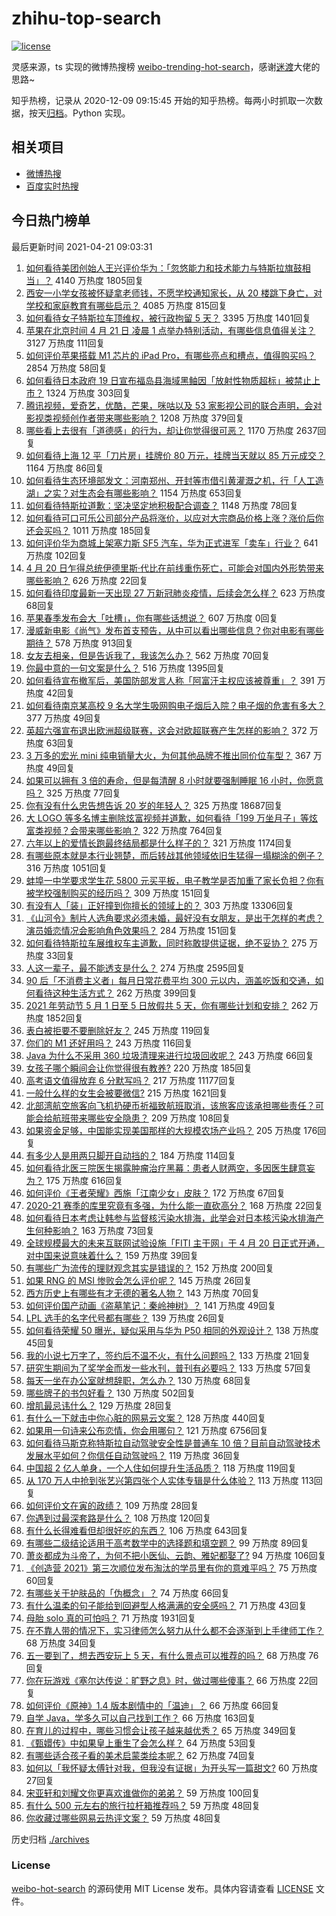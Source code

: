 # zhihu-top-search

[![license](https://img.shields.io/github/license/Arrackisarookie/zhihu-top-search)](https://github.com/Arrackisarookie/zhihu-top-search/blob/master/LICENSE)

灵感来源，ts 实现的微博热搜榜 [weibo-trending-hot-search](https://github.com/justjavac/weibo-trending-hot-search)，感谢[迷渡](https://github.com/justjavac)大佬的思路~

知乎热榜，记录从 2020-12-09 09:15:45 开始的知乎热榜。每两小时抓取一次数据，按天[归档](./archives)。Python 实现。

## 相关项目
+ [微博热搜](https://github.com/Arrackisarookie/weibo-hot-search)
+ [百度实时热搜](https://github.com/Arrackisarookie/baidu-hot-search)

## 今日热门榜单

<!-- Rank Begin -->

最后更新时间 2021-04-21 09:03:31

1. [如何看待美团创始人王兴评价华为：「忽悠能力和技术能力与特斯拉旗鼓相当」？](https://www.zhihu.com/question/455309241) 4140 万热度 1805回复
1. [西安一小学女孩被怀疑拿老师钱，不愿学校通知家长，从 20 楼跳下身亡，对学校和家庭教育有哪些启示？](https://www.zhihu.com/question/455453377) 4085 万热度 815回复
1. [如何看待女子特斯拉车顶维权，被行政拘留 5 天？](https://www.zhihu.com/question/455545763) 3395 万热度 1401回复
1. [苹果在北京时间 4 月 21 日 凌晨 1 点举办特别活动，有哪些信息值得关注？](https://www.zhihu.com/question/455703264) 3127 万热度 111回复
1. [如何评价苹果搭载 M1 芯片的 iPad Pro，有哪些亮点和槽点，值得购买吗？](https://www.zhihu.com/question/455712081) 2854 万热度 58回复
1. [如何看待日本政府 19 日宣布福岛县海域黑鲉因「放射性物质超标」被禁止上市？](https://www.zhihu.com/question/455553400) 1324 万热度 303回复
1. [腾讯视频，爱奇艺，优酷，芒果，咪咕以及 53 家影视公司的联合声明，会对影视类视频创作者带来哪些影响？](https://www.zhihu.com/question/453832783) 1208 万热度 379回复
1. [哪些看上去很有「道德感」的行为，却让你觉得很可恶？](https://www.zhihu.com/question/271011718) 1170 万热度 2637回复
1. [如何看待上海 12 平「刀片房」挂牌价 80 万元，挂牌当天就以 85 万元成交？](https://www.zhihu.com/question/455594188) 1164 万热度 86回复
1. [如何看待生态环境部发文：河南郑州、开封等市借引黄灌溉之机，行「人工造湖」之实？对生态会有哪些影响？](https://www.zhihu.com/question/455226673) 1154 万热度 653回复
1. [如何看待特斯拉道歉：坚决坚定地积极配合调查？](https://www.zhihu.com/question/455697188) 1148 万热度 78回复
1. [如何看待可口可乐公司部分产品将涨价，以应对大宗商品价格上涨？涨价后你还会买吗？](https://www.zhihu.com/question/455623192) 1011 万热度 185回复
1. [如何评价华为商城上架塞力斯 SF5 汽车，华为正式进军「卖车」行业？](https://www.zhihu.com/question/455452372) 641 万热度 102回复
1. [4 月 20 日乍得总统伊德里斯·代比在前线重伤死亡，可能会对国内外形势带来哪些影响？](https://www.zhihu.com/question/455654724) 626 万热度 22回复
1. [如何看待印度最新一天出现 27 万新冠肺炎疫情，后续会怎么样？](https://www.zhihu.com/question/455382725) 623 万热度 68回复
1. [苹果春季发布会大「吐槽」，你有哪些话想说？](https://www.zhihu.com/special/1368021638227853312) 607 万热度 0回复
1. [漫威新电影《尚气》发布首支预告，从中可以看出哪些信息？你对电影有哪些期待？](https://www.zhihu.com/question/455504591) 578 万热度 913回复
1. [女友去相亲，但是告诉我了，我该怎么办？](https://www.zhihu.com/question/454792762) 562 万热度 70回复
1. [你最中意的一句文案是什么？](https://www.zhihu.com/question/363361102) 516 万热度 1395回复
1. [如何看待宣布撤军后，美国防部发言人称「阿富汗主权应该被尊重」？](https://www.zhihu.com/question/455674435) 391 万热度 42回复
1. [如何看待南京某高校 9 名大学生吸网购电子烟后入院？电子烟的危害有多大？](https://www.zhihu.com/question/455599780) 377 万热度 49回复
1. [英超六强宣布退出欧洲超级联赛，这会对欧超联赛产生怎样的影响？](https://www.zhihu.com/question/455718598) 372 万热度 63回复
1. [3 万多的宏光 mini 纯电销量大火，为何其他品牌不推出同价位车型？](https://www.zhihu.com/question/450185083) 367 万热度 49回复
1. [如果可以拥有 3 倍的寿命，但是每清醒 8 小时就要强制睡眠 16 小时，你愿意吗？](https://www.zhihu.com/question/454343075) 325 万热度 77回复
1. [你有没有什么忠告想告诉 20 岁的年轻人？](https://www.zhihu.com/question/34225818) 325 万热度 18687回复
1. [大 LOGO 等多名博主删除炫富视频并道歉，如何看待「199 万坐月子」等炫富类视频？会带来哪些影响？](https://www.zhihu.com/question/455431114) 322 万热度 764回复
1. [六年以上的爱情长跑最终结局都是什么样子的？](https://www.zhihu.com/question/27477378) 321 万热度 1174回复
1. [有哪些原本就是本行业翘楚，而后转战其他领域依旧生猛得一塌糊涂的例子？](https://www.zhihu.com/question/41233342) 316 万热度 1051回复
1. [蚌埠一中学要求学生花 5800 元买平板，电子教学是否加重了家长负担？你有被学校强制购买的经历吗？](https://www.zhihu.com/question/455558267) 309 万热度 151回复
1. [有没有人「装」正好撞到你擅长的领域上的？](https://www.zhihu.com/question/338688699) 303 万热度 13306回复
1. [《山河令》制片人选角要求必须未婚，最好没有女朋友，是出于怎样的考虑？演员婚恋情况会影响角色效果吗？](https://www.zhihu.com/question/455578547) 284 万热度 151回复
1. [如何看待特斯拉车展维权车主道歉，同时称敢提供证据，绝不妥协？](https://www.zhihu.com/question/455582869) 275 万热度 33回复
1. [人这一辈子，最不能透支是什么？](https://www.zhihu.com/question/422796779) 274 万热度 2595回复
1. [90 后「不消费主义者」每月日常花费平均 300 元以内，涵盖吃饭和交通，如何看待这种生活方式？](https://www.zhihu.com/question/455391910) 262 万热度 399回复
1. [2021 年劳动节 5 月 1 日至 5 日放假共 5 天，你有哪些计划和安排？](https://www.zhihu.com/question/448603091) 262 万热度 1852回复
1. [表白被拒要不要删除好友？](https://www.zhihu.com/question/455232446) 245 万热度 119回复
1. [你们的 M1 还好用吗？](https://www.zhihu.com/question/447835410) 243 万热度 116回复
1. [Java 为什么不采用 360 垃圾清理来进行垃圾回收呢？](https://www.zhihu.com/question/36014646) 243 万热度 66回复
1. [女孩子哪个瞬间会让你觉得很有教养?](https://www.zhihu.com/question/364828906) 220 万热度 185回复
1. [高考语文值得放弃 6 分默写吗？](https://www.zhihu.com/question/416068288) 217 万热度 11177回复
1. [一般什么样的女生会被要微信?](https://www.zhihu.com/question/323245237) 215 万热度 1621回复
1. [北部湾航空旅客向飞机扔硬币祈福致航班取消，该旅客应该承担哪些责任？可能会给航班带来哪些安全隐患？](https://www.zhihu.com/question/455596274) 209 万热度 108回复
1. [如果资金足够，中国能实现美国那样的大规模农场产业吗？](https://www.zhihu.com/question/31267418) 205 万热度 176回复
1. [有多少人是用两只脚开自动挡的？](https://www.zhihu.com/question/453321559) 184 万热度 114回复
1. [如何看待北医三院医生揭露肿瘤治疗黑幕：患者人财两空，多因医生肆意妄为？](https://www.zhihu.com/question/455342717) 175 万热度 616回复
1. [如何评价《王者荣耀》西施「江南少女」皮肤？](https://www.zhihu.com/question/455521817) 172 万热度 67回复
1. [2020-21 赛季的库里究竟有多强，为什么能一直砍高分？](https://www.zhihu.com/question/455564288) 168 万热度 22回复
1. [如何看待日本考虑让韩参与监督核污染水排海，此举会对日本核污染水排海产生何种影响？](https://www.zhihu.com/question/455556036) 163 万热度 73回复
1. [全球规模最大的未来互联网试验设施「FITI 主干网」于 4 月 20 日正式开通，对中国来说意味着什么？](https://www.zhihu.com/question/455569280) 159 万热度 39回复
1. [有哪些广为流传的理财观念其实是错误的？](https://www.zhihu.com/question/433680292) 152 万热度 200回复
1. [如果 RNG 的 MSI 惨败会怎么评价呢？](https://www.zhihu.com/question/455536642) 145 万热度 26回复
1. [西方历史上有哪些有才无德的著名人物？](https://www.zhihu.com/question/443555395) 143 万热度 70回复
1. [如何评价国产动画《盗墓笔记：秦岭神树》？](https://www.zhihu.com/question/452870392) 141 万热度 49回复
1. [LPL 选手的名字代号都有哪些？](https://www.zhihu.com/question/382434282) 139 万热度 26回复
1. [如何看待荣耀 50 曝光，疑似采用与华为 P50 相同的外观设计？](https://www.zhihu.com/question/455640094) 138 万热度 45回复
1. [我的小说七万字了，签约后不温不火，有什么问题吗？](https://www.zhihu.com/question/452087101) 133 万热度 21回复
1. [研究生期间为了奖学金而发一些水刊，普刊有必要吗？](https://www.zhihu.com/question/404045451) 133 万热度 57回复
1. [每天一坐在办公室就想辞职，怎么办？](https://www.zhihu.com/question/449760223) 130 万热度 68回复
1. [哪些牌子的书包好看？](https://www.zhihu.com/question/321680189) 130 万热度 502回复
1. [增肌最忌讳什么？](https://www.zhihu.com/question/455145102) 129 万热度 28回复
1. [有什么一下就击中你心脏的网易云文案？](https://www.zhihu.com/question/435528975) 128 万热度 440回复
1. [如果用一句诗来公布恋情，你会用哪句？](https://www.zhihu.com/question/313158579) 121 万热度 6756回复
1. [如何看待马斯克称特斯拉自动驾驶安全性是普通车 10 倍？目前自动驾驶技术发展水平如何？你信任自动驾驶吗？](https://www.zhihu.com/question/455331153) 119 万热度 36回复
1. [中国超 2 亿人单身，一个人住如何提升生活品质？](https://www.zhihu.com/question/455461691) 118 万热度 119回复
1. [从 170 万人中抢到张艺兴第四张个人实体专辑是什么体验？](https://www.zhihu.com/question/455514598) 113 万热度 113回复
1. [如何评价文在寅的政绩？](https://www.zhihu.com/question/452986162) 109 万热度 28回复
1. [你遇到过最深套路是什么？](https://www.zhihu.com/question/47297527) 108 万热度 120回复
1. [有什么长得难看但却很好吃的东西？](https://www.zhihu.com/question/37551688) 106 万热度 643回复
1. [有哪些二级结论适用于高考数学中的选择题和填空题？](https://www.zhihu.com/question/321322940) 99 万热度 89回复
1. [萧炎都成为斗帝了，为何不把小医仙、云韵、雅妃都娶了?](https://www.zhihu.com/question/454159889) 94 万热度 106回复
1. [《创造营 2021》第三次顺位发布淘汰的学员里有你的意难平吗？](https://www.zhihu.com/question/455137481) 75 万热度 60回复
1. [有哪些关于护肤品的「伪概念」？](https://www.zhihu.com/question/445982990) 74 万热度 66回复
1. [有什么温柔的句子能给到回避型人格满满的安全感吗？](https://www.zhihu.com/question/455031931) 71 万热度 43回复
1. [母胎 solo 真的可怕吗？](https://www.zhihu.com/question/440053207) 71 万热度 1931回复
1. [在不靠人带的情况下，实习律师怎么努力从什么都不会逐渐到上手律师工作？](https://www.zhihu.com/question/454806022) 68 万热度 34回复
1. [五一要到了，想去西安玩上 5 天，有什么景点可以推荐的吗？](https://www.zhihu.com/question/452819906) 68 万热度 76回复
1. [你在玩游戏《塞尔达传说：旷野之息》时，做过哪些傻事？](https://www.zhihu.com/question/454236273) 66 万热度 22回复
1. [如何评价《原神》1.4 版本剧情中的「温迪」？](https://www.zhihu.com/question/449640545) 66 万热度 66回复
1. [自学 Java，学多久可以自己找到工作？](https://www.zhihu.com/question/267403723) 66 万热度 163回复
1. [在育儿的过程中，哪些习惯会让孩子越来越优秀？](https://www.zhihu.com/question/388280409) 65 万热度 349回复
1. [《甄嬛传》中如果皇上重生了会怎么样？](https://www.zhihu.com/question/347047703) 64 万热度 53回复
1. [有哪些适合孩子看的美术启蒙类绘本呢？](https://www.zhihu.com/question/56978160) 62 万热度 74回复
1. [如何以「我怀疑太傅针对我，但我没有证据」为开头写一篇甜文?](https://www.zhihu.com/question/453335179) 60 万热度 27回复
1. [宋亚轩和刘耀文你更喜欢谁做你的弟弟？](https://www.zhihu.com/question/454281367) 59 万热度 100回复
1. [有什么 500 元左右的旅行拉杆箱推荐吗？](https://www.zhihu.com/question/445121342) 59 万热度 48回复
1. [你收藏过哪些网易云热评文案？](https://www.zhihu.com/question/448734790) 59 万热度 48回复
<!-- Rank End -->

历史归档 [./archives](./archives)

### License

[weibo-hot-search](https://github.com/Arrackisarookie/zhihu-top-search) 的源码使用 MIT License 发布。具体内容请查看 [LICENSE](./LICENSE) 文件。
